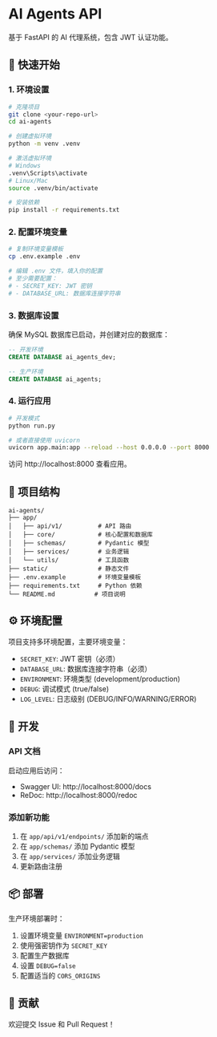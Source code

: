 # AI Agents API

基于 FastAPI 的 AI 代理系统，包含 JWT 认证功能。

## 🚀 快速开始

### 1. 环境设置

```bash
# 克隆项目
git clone <your-repo-url>
cd ai-agents

# 创建虚拟环境
python -m venv .venv

# 激活虚拟环境
# Windows
.venv\Scripts\activate
# Linux/Mac
source .venv/bin/activate

# 安装依赖
pip install -r requirements.txt
```

### 2. 配置环境变量

```bash
# 复制环境变量模板
cp .env.example .env

# 编辑 .env 文件，填入你的配置
# 至少需要配置：
# - SECRET_KEY: JWT 密钥
# - DATABASE_URL: 数据库连接字符串
```

### 3. 数据库设置

确保 MySQL 数据库已启动，并创建对应的数据库：

```sql
-- 开发环境
CREATE DATABASE ai_agents_dev;

-- 生产环境
CREATE DATABASE ai_agents;
```

### 4. 运行应用

```bash
# 开发模式
python run.py

# 或者直接使用 uvicorn
uvicorn app.main:app --reload --host 0.0.0.0 --port 8000
```

访问 http://localhost:8000 查看应用。

## 📁 项目结构

```
ai-agents/
├── app/
│   ├── api/v1/          # API 路由
│   ├── core/            # 核心配置和数据库
│   ├── schemas/         # Pydantic 模型
│   ├── services/        # 业务逻辑
│   └── utils/           # 工具函数
├── static/              # 静态文件
├── .env.example         # 环境变量模板
├── requirements.txt     # Python 依赖
└── README.md           # 项目说明
```

## ⚙️ 环境配置

项目支持多环境配置，主要环境变量：

- `SECRET_KEY`: JWT 密钥（必须）
- `DATABASE_URL`: 数据库连接字符串（必须）
- `ENVIRONMENT`: 环境类型 (development/production)
- `DEBUG`: 调试模式 (true/false)
- `LOG_LEVEL`: 日志级别 (DEBUG/INFO/WARNING/ERROR)

## 🔧 开发

### API 文档

启动应用后访问：
- Swagger UI: http://localhost:8000/docs
- ReDoc: http://localhost:8000/redoc

### 添加新功能

1. 在 `app/api/v1/endpoints/` 添加新的端点
2. 在 `app/schemas/` 添加 Pydantic 模型
3. 在 `app/services/` 添加业务逻辑
4. 更新路由注册

## 📦 部署

生产环境部署时：

1. 设置环境变量 `ENVIRONMENT=production`
2. 使用强密钥作为 `SECRET_KEY`
3. 配置生产数据库
4. 设置 `DEBUG=false`
5. 配置适当的 `CORS_ORIGINS`

## 🤝 贡献

欢迎提交 Issue 和 Pull Request！

